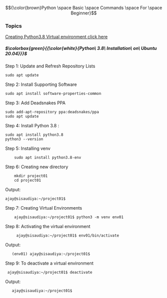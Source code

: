 $${\color{brown}Python \space Basic \space Commands \space For \space Beginner}$$

### Topics

  [Creating Python3.8 Virtual environment click here](#virtual_env) <br />


<a name="virtual_env"></a>
##### $\colorbox{green}{{\color{white}{Python\ 3.8\ Installation\ on\ Ubuntu 20.04}}}$

Step 1: Update and Refresh Repository Lists


	sudo apt update
	
	
Step 2: Install Supporting Software


	sudo apt install software-properties-common
	
	
Step 3: Add Deadsnakes PPA	

	
	sudo add-apt-repository ppa:deadsnakes/ppa
	sudo apt update
	
	
Step 4: Install Python 3.8 : 


	sudo apt install python3.8
	python3 --version	
	
	
Step 5: Installing venv 

        sudo apt install python3.8-env
	
Step 6: Creating new directory

        mkdir project01
        cd project01
	
Output: 

	ajay@sisaudiya:~/project01$
	
	
Step 7: Creating Virtual Environments

        ajay@sisaudiya:~/project01$ python3 -m venv env01
        

             
Step 8: Activating the virtual environment

         ajay@sisaudiya:~/project01$ env01/bin/activate  


Output: 

       (env01) ajay@sisaudiya:~/project01$
       
       
Step 9: To deactivate a virtual environment

	 ajay@sisaudiya:~/project01$ deactivate  

Output: 

       ajay@sisaudiya:~/project01$ 
